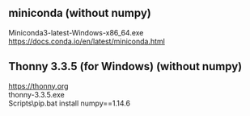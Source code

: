 ## miniconda (without numpy)    
Miniconda3-latest-Windows-x86_64.exe  
https://docs.conda.io/en/latest/miniconda.html  

## Thonny 3.3.5 (for Windows) (without numpy)      
https://thonny.org  
thonny-3.3.5.exe  
Scripts\pip.bat install numpy==1.14.6  
